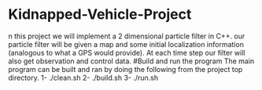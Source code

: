 # Kidnapped-Vehicle-Project
n this project we will implement a 2 dimensional particle filter in C++. our particle filter will be given a map and some initial localization information (analogous to what a GPS would provide). At each time step our filter will also get observation and control data.
#Build and run the program
 The main program can be built and ran by doing the following from the project top directory.
 1- ./clean.sh
 2- ./build.sh
 3- ./run.sh

